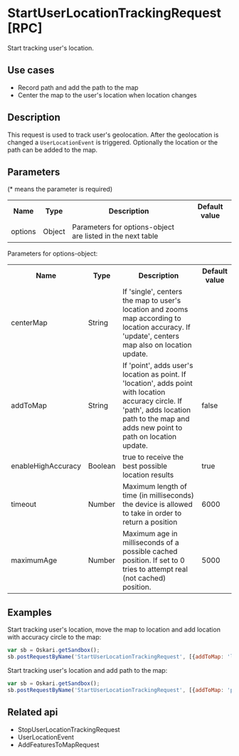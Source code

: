 # StartUserLocationTrackingRequest [RPC]

Start tracking user's location.

## Use cases

- Record path and add the path to the map
- Center the map to the user's location when location changes

## Description

This request is used to track user's geolocation. After the geolocation is changed a ``UserLocationEvent`` is triggered. Optionally the location or the path can be added to the map.

## Parameters

(* means the parameter is required)

<table class="table">
<tr>
  <th> Name</th><th> Type</th><th> Description</th><th> Default value</th>
</tr>
<tr>
  <td> options</td><td> Object</td><td> Parameters for options-object are listed in the next table</td><td></td>
</tr>
</table>

Parameters for options-object:

<table class="table">
<tr>
  <th> Name</th><th> Type</th><th> Description</th><th> Default value</th>
</tr>
<tr>
  <td> centerMap</td><td> String</td><td> If 'single', centers the map to user's location and zooms map according to location accuracy. If 'update', centers map also on location update.</td><td></td>
</tr>
<tr>
  <td> addToMap</td><td> String</td><td> If 'point', adds user's location as point. If 'location', adds point with location accuracy circle. If 'path', adds location path to the map and adds new point to path on location update.</td><td> false</td>
</tr>
<tr>
  <td> enableHighAccuracy</td><td> Boolean</td><td> true to receive the best possible location results</td><td> true</td>
</tr>
<tr>
  <td> timeout</td><td> Number</td><td> Maximum length of time (in milliseconds) the device is allowed to take in order to return a position</td><td> 6000</td>
</tr>
<tr>
  <td> maximumAge</td><td> Number</td><td> Maximum age in milliseconds of a possible cached position. If set to 0 tries to attempt real (not cached) position.</td><td> 5000</td>
</tr>
</table>

## Examples

Start tracking user's location, move the map to location and add location with accuracy circle to the map:
```javascript
var sb = Oskari.getSandbox();
sb.postRequestByName('StartUserLocationTrackingRequest', [{addToMap: 'location', centerMap: 'single'}]);
```

Start tracking user's location and add path to the map:
```javascript
var sb = Oskari.getSandbox();
sb.postRequestByName('StartUserLocationTrackingRequest', [{addToMap: 'path', centerMap: 'update'}]);
```

## Related api

- StopUserLocationTrackingRequest
- UserLocationEvent
- AddFeaturesToMapRequest
